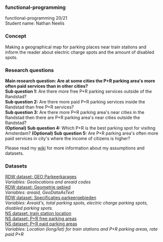 ### functional-programming
functional-programming 20/21  
Student name: Nathan Neelis  

### Concept
Making a geographical map for parking places near train stations and inform the reader about electric charge spots and the amount of disabled spots.

### Research questions
**Main research question: Are at some cities the P+R parking area's more often paid services than in other cities?**  
**Sub question 1:** Are there more free P+R parking services outside of the Randstad?  
**Sub question 2:** Are there more paid P+R parking services inside the Randstad than free P+R services?  
**Sub question 3:** Are there more P+R parking area's near cities in the Randstad then there are P+R parking area's near cities outside the Randstad?  
**(Optional) Sub question 4:** Which P+R is the best parking spot for visiting Amsterdam?
**(Optional) Sub question 5:** Are P+R parking area's often more paid services in city's where the income of citizens is higher?
  
Please read my [wiki](https://github.com/NathanNeelis/functional-programming/wiki/concept) for more information about my assumptions and datasets.

### Datasets
[RDW dataset: GEO Parkeerkarages](https://opendata.rdw.nl/Parkeren/GEO-Parkeer-Garages/t5pc-eb34)  
_Variables: Geolocations and areaid codes_  
[RDW dataset: Geometrie gebied](https://opendata.rdw.nl/Parkeren/Open-Data-Parkeren-GEOMETRIE-GEBIED/nsk3-v9n7)  
_Variables: areaid, GeoDataAsText_  
[RDW dataset: Specificaties parkeergebieden](https://opendata.rdw.nl/Parkeren/Open-Data-Parkeren-SPECIFICATIES-PARKEERGEBIED/b3us-f26s)  
_Variables:  Areaid's, total parking spots, electric charge parking spots, disabled parking spots._  
[NS dataset: train station location](https://apiportal.ns.nl/)  
[NS dataset: P+R free parking areas](https://apiportal.ns.nl/)  
[NS dataset: P+R paid parking areas](https://apiportal.ns.nl/)  
_Variables: Location (long/lat) for train stations and P+R parking areas, rate paid P+R_  

